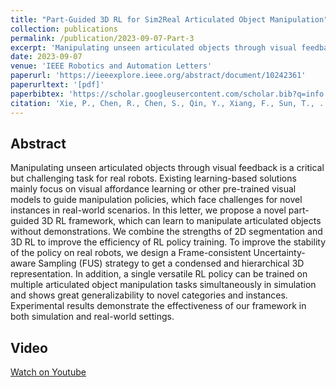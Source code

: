 ```yaml
---
title: "Part-Guided 3D RL for Sim2Real Articulated Object Manipulation"
collection: publications
permalink: /publication/2023-09-07-Part-3
excerpt: 'Manipulating unseen articulated objects through visual feedback is a critical but challenging task for real robots. Existing learning-based solutions mainly focus on visual affordance learning or other pre-trained visual models to guide manipulation policies, which face challenges for novel instances in real-world scenarios. ...'
date: 2023-09-07
venue: 'IEEE Robotics and Automation Letters'
paperurl: 'https://ieeexplore.ieee.org/abstract/document/10242361'
paperurltext: '[pdf]'
paperbibtex: 'https://scholar.googleusercontent.com/scholar.bib?q=info:ArjyJMZXO-8J:scholar.google.com/&output=citation&scisdr=ClEU8UAgELqZw3KkQ_8:AFWwaeYAAAAAZdmiW_-RUol91wVrgC9u5BNoQRI&scisig=AFWwaeYAAAAAZdmiW8_nJaD5UmICd_8mxqADOrI&scisf=4&ct=citation&cd=-1&hl=en'
citation: 'Xie, P., Chen, R., Chen, S., Qin, Y., Xiang, F., Sun, T., ... & Su, H. (2023). Part-Guided 3D RL for Sim2Real Articulated Object Manipulation. IEEE Robotics and Automation Letters.'
---
```

## Abstract

Manipulating unseen articulated objects through visual feedback is a critical but challenging task for real robots. Existing learning-based solutions mainly focus on visual affordance learning or other pre-trained visual models to guide manipulation policies, which face challenges for novel instances in real-world scenarios. In this letter, we propose a novel part-guided 3D RL framework, which can learn to manipulate articulated objects without demonstrations. We combine the strengths of 2D segmentation and 3D RL to improve the efficiency of RL policy training. To improve the stability of the policy on real robots, we design a Frame-consistent Uncertainty-aware Sampling (FUS) strategy to get a condensed and hierarchical 3D representation. In addition, a single versatile RL policy can be trained on multiple articulated object manipulation tasks simultaneously in simulation and shows great generalizability to novel categories and instances. Experimental results demonstrate the effectiveness of our framework in both simulation and real-world settings.

## Video

[Watch on Youtube](https://www.youtube.com/watch?v=b8KvOjlGNJs)